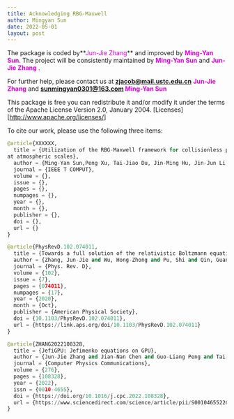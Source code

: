 ```yaml
---
title: Acknowledging RBG-Maxwell
author: Mingyan Sun 
date: 2022-05-01
layout: post
---
```




The package is coded by**<font color="#dd00dd">Jun-Jie Zhang</font>** and improved by  **<font color="#dd00dd">Ming-Yan Sun</font>**. The project will be consistently maintained by **<font color="#dd00dd">Ming-Yan Sun</font>** and **<font color="#dd00dd">Jun-Jie Zhang</font>** . 

For further help, please contact us at **<font color="#0000dd">zjacob@mail.ustc.edu.cn</font>**  **<font color="#dd00dd">Jun-Jie Zhang</font>**  and **<font color="#0000dd">sunmingyan0301@163.com </font>**  **<font color="#dd00dd">Ming-Yan Sun</font>**

This package is free you can redistribute it and/or modify it under the terms of the Apache License Version 2.0, January 2004. [Licenses][http://www.apache.org/licenses/] 

To cite our work, please use the following three items:



```python
@article{XXXXXX,
  title = {Utilization of the RBG-Maxwell framework for collisionless plasma
at atmospheric scales},
  author = {Ming-Yan Sun,Peng Xu, Tai-Jiao Du, Jin-Ming Hu, Jin-Jun Li, Jun-Jie Zhang},
  journal = {IEEE T COMPUT},
  volume = {},
  issue = {},
  pages = {},
  numpages = {},
  year = {},
  month = {},
  publisher = {},
  doi = {},
  url = {}
}

```



```python
@article{PhysRevD.102.074011,
  title = {Towards a full solution of the relativistic Boltzmann equation for quark-gluon matter on GPUs},
  author = {Zhang, Jun-Jie and Wu, Hong-Zhong and Pu, Shi and Qin, Guang-You and Wang, Qun},
  journal = {Phys. Rev. D},
  volume = {102},
  issue = {7},
  pages = {074011},
  numpages = {17},
  year = {2020},
  month = {Oct},
  publisher = {American Physical Society},
  doi = {10.1103/PhysRevD.102.074011},
  url = {https://link.aps.org/doi/10.1103/PhysRevD.102.074011}
}

```



```python
@article{ZHANG2022108328,
  title = {JefiGPU: Jefimenko equations on GPU},
  author = {Jun-Jie Zhang and Jian-Nan Chen and Guo-Liang Peng and Tai-Jiao Du and Hai-Yan Xie},         
  journal = {Computer Physics Communications},
  volume = {276},
  pages = {108328},
  year = {2022},
  issn = {0010-4655},
  doi = {https://doi.org/10.1016/j.cpc.2022.108328},
  url = {https://www.sciencedirect.com/science/article/pii/S0010465522000467},
}
```



